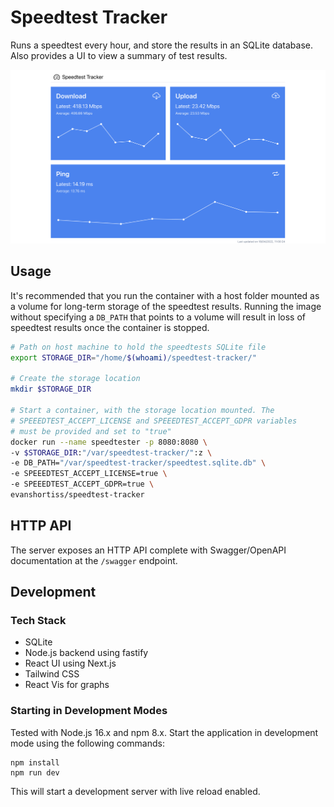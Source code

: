 # Speedtest Tracker

Runs a speedtest every hour, and store the results in an SQLite database.
Also provides a UI to view a summary of test results.

![](/screenshots/speedtest-ui.png)

## Usage

It's recommended that you run the container with a host folder mounted as a
volume for long-term storage of the speedtest results. Running the image
without specifying a `DB_PATH` that points to a volume will result in loss of
speedtest results once the container is stopped.

```bash
# Path on host machine to hold the speedtests SQLite file
export STORAGE_DIR="/home/$(whoami)/speedtest-tracker/"

# Create the storage location
mkdir $STORAGE_DIR

# Start a container, with the storage location mounted. The
# SPEEEDTEST_ACCEPT_LICENSE and SPEEEDTEST_ACCEPT_GDPR variables
# must be provided and set to "true"
docker run --name speedtester -p 8080:8080 \
-v $STORAGE_DIR:"/var/speedtest-tracker/":z \
-e DB_PATH="/var/speedtest-tracker/speedtest.sqlite.db" \
-e SPEEEDTEST_ACCEPT_LICENSE=true \
-e SPEEEDTEST_ACCEPT_GDPR=true \
evanshortiss/speedtest-tracker
```

## HTTP API

The server exposes an HTTP API complete with Swagger/OpenAPI documentation at
the `/swagger` endpoint.

## Development

### Tech Stack

- SQLite
- Node.js backend using fastify
- React UI using Next.js
- Tailwind CSS
- React Vis for graphs

### Starting in Development Modes

Tested with Node.js 16.x and npm 8.x. Start the application in development mode
using the following commands:

```
npm install
npm run dev
```

This will start a development server with live reload enabled.
